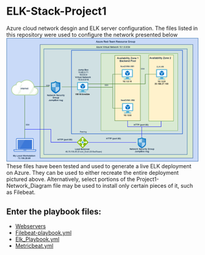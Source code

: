 # ELK-Stack-Project1
Azure cloud network desgin and ELK server configuration.
The files listed in this repository were used to configure the network presented below
![](https://github.com/ArelysB/ELK-Stack-Project1/blob/master/Network-Diagram/ELK-Stack-Project1-Network_Diagram.PNG)
These files have been tested and used to generate a live ELK deployment on Azure. They can be used to either recreate the entire deployment pictured above. Alternatively, select portions of the Project1-Network_Diagram file may be used to install only certain pieces of it, such as Filebeat.
## Enter the playbook files:
- [Webservers](https://github.com/ArelysB/ELK-Stack-Project1/blob/master/Ansible/webserversYML.txt)
- [Filebeat-playbook.yml](https://github.com/ArelysB/ELK-Stack-Project1/blob/master/Ansible/filebeatsyml.txt)
- [Elk_Playbook.yml](https://github.com/ArelysB/ELK-Stack-Project1/blob/master/Ansible/ELK_Playbook.txt)
- [Metricbeat.yml]()

